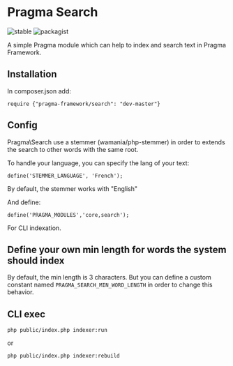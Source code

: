# Pragma Search

![stable](https://badgen.net/github/release/pragma-framework/search/stable)
![packagist](https://badgen.net/packagist/v/pragma-framework/search)

A simple Pragma module which can help to index and search text in Pragma Framework.

## Installation

In composer.json add:

	require {"pragma-framework/search": "dev-master"}

## Config

Pragma\Search use a stemmer (wamania/php-stemmer) in order to extends the search to other words with the same root.

To handle your language, you can specify the lang of your text:

	define('STEMMER_LANGUAGE', 'French');

By default, the stemmer works with "English"

And define:

	define('PRAGMA_MODULES','core,search');

For CLI indexation.

## Define your own min length for words the system should index

By default, the min length is 3 characters. But you can define a custom constant named `PRAGMA_SEARCH_MIN_WORD_LENGTH` in order to change this behavior.

## CLI exec

	php public/index.php indexer:run

or

	php public/index.php indexer:rebuild
